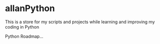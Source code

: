 # allanPython
This is a store for my scripts and projects while learning and improving my coding in Python

Python Roadmap...